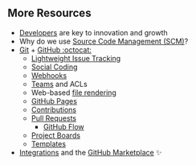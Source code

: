 ## More Resources

- [Developers](https://www.youtube.com/watch?v=KMU0tzLwhbE) are key to innovation and growth
- Why do we use [Source Code Management (SCM)](https://en.wikipedia.org/wiki/Version_control)?
- [Git](https://git-scm.com/) + [GitHub :octocat:](https://github.com)
    - [Lightweight Issue Tracking](https://guides.github.com/features/issues/)
    - [Social Coding](http://opentechschool.github.io/social-coding/)
    - [Webhooks](https://help.github.com/articles/about-webhooks/)
    - [Teams](https://help.github.com/articles/organizing-members-into-teams/) and ACLs
    - Web-based [file rendering](https://help.github.com/categories/working-with-non-code-files/)
    - [GitHub Pages](https://guides.github.com/features/pages/)
    - [Contributions](https://help.github.com/articles/viewing-contributions-on-your-profile/)
    - [Pull Requests](https://help.github.com/articles/about-pull-requests/)
        - [GitHub Flow](https://guides.github.com/introduction/flow/)
    - [Project Boards](https://help.github.com/articles/about-project-boards/)
    - [Templates](https://github.com/blog/2111-issue-and-pull-request-templates)
- [Integrations](https://github.com/features/integrations) and the [GitHub Marketplace](https://github.com/marketplace) :sparkles:
